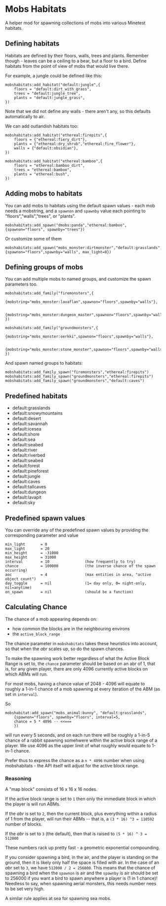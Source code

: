 # Mobs Habitats

A helper mod for spawning collections of mobs into various Minetest habitats.

## Defining habitats

Habitats are defined by their floors, walls, trees and plants. Remember though - leaves can be a ceiling to a bear, but a floor to a bird. Define habitats from the point of view of mobs that would live there.

For example, a jungle could be defined like this:

	mobshabitats:add_habitat("default:jungle",{
		floors = "default:dirt_with_grass",
		trees = "default:jungle_tree",
		plants = "default:jungle_grass",
	})

Note that we did not define any walls - there aren't any, so this defaults automatically to air.

We can add outlandish habitats too:

	mobshabitats:add_habitat("ethereal:firepits",{
		floors = {"ethereal:fiery_dirt"},
		plants = {"ethereal:dry_shrub","ethereal:fire_flower"},
		walls = {"default:obsidian"},
	})

	mobshabitats:add_habitat("ethereal:bamboo",{
		floors = "ethereal:bamboo_dirt",
		trees = "ethereal:bamboo",
		plants = "ethereal:bush",
	})

## Adding mobs to habitats

You can add mobs to habitats using the default spawn values - each mob needs a mobstring, and a `spawnon` and `spawnby` value each pointing to "floors","walls","trees", or "plants".

	mobshabitats:add_spawn("dmobs:panda","ethereal:bamboo", {spawnon="floors", spawnby="trees"})

Or customize some of them

	mobshabitats:add_spawn("mobs_monster:dirtmonster","default:grasslands",{spawnon="floors",spawnby="walls", max_light=8})

## Defining groups of mobs

You can add multiple mobs to named groups, and customize the spawn parameters too.

	mobshabitats:add_family("firemonsters",{
		{mobstring="mobs_monster:lavaflan",spawnon="floors",spawnby="walls"},

		{mobstring="mobs_monster:dungeon_master",spawnon="floors",spawnby="walls",max_light=10,chance=2000},
	})

	mobshabitats:add_family("groundmonsters",{
		{mobstring="mobs_monster:oerkki",spawnon="floors",spawnby="walls"},

		{mobstring="mobs_monster:stone_monster",spawnon="floors",spawnby="walls"},
	})

And spawn named groups to habitats:

	mobshabitats:add_family_spawn("firemonsters","ethereal:firepits")
	mobshabitats:add_family_spawn("groundmonsters","ethereal:firepits")
	mobshabitats:add_family_spawn("groundmonsters","default:caves")

## Predefined habitats

  * default:grasslands
  * default:snowymountains
  * default:desert
  * default:savannah
  * default:icesea
  * default:shore
  * default:sea
  * default:seabed
  * default:river
  * default:riverbed
  * default:seabed
  * default:forest
  * default:pineforest
  * default:jungle
  * default:caves
  * default:tallcaves
  * default:dungeon
  * default:lavapit
  * default:sky 

## Predefined spawn values

You can override any of the predefined spawn values by providing the corresponding parameter and value

	min_light       = 0
	max_light       = 20
	min_height      = -31000
	max_height      = 31000
	interval        = 10                (how frequently to try)
	chance          = 100000            (the inverse chance of the spawn occurring)
	aoc             = 4                 (max entities in area, "active object count")
	day_toggle      = nil               (1= day only, 0= night-only, nil=anytime)
	on_spawn        = nil               (should be a function)

## Calculating Chance

The chance of a mob appearing depends on:

* how common the blocks are in the neighbouring environs
* the `active_block_range`

The chance parameter in `mobshabitats` takes these heuristics into account, so that when the *abr* scales up, so do the spawn chances.

To make the spawning work better regardless of what the Active Block Range is set to, the `chance` parameter should be based on an abr of 1, that is, for any given player, there are only 4096 currently active blocks on which ABMs will run.

For most mobs, having a chance value of 2048 - 4096 will equate to roughly a 1-in-1 chance of a mob spawning at every iteration of the ABM (as set in `interval`).

So

	mobshabitat:add_spawn("mobs_animal:bunny", "default:grasslands",
		{spawnon="floors", spawnby="floors", interval=5,
		chance = 5 * 4096 -- <<===
		})

will run every 5 seconds, and on each run there will be roughly a 1-in-5 chance of a rabbit spawning somehwere within the active block range of a player. We use 4096 as the upper limit of what roughly would equate to 1-in-1 chance.

Prefer thus to express the chance as a `n * 4096` number when using mobshabitats - the API itself will adjust for the active block range.

### Reasoning

A "map block" consists of 16 x 16 x 16 nodes.

If the active block range is set to `1` then only the immediate block in which the player is will run ABMs.

If the *abr* is set to `2`, then the current block, plus everything within a radius of 1 from the player, will run their ABMs -- that is, a `(3 * 16) ^3 = 110592` number of blocks.

If the *abr* is set to `3` (the default), then that is raised to `(5 * 16) ^ 3 = 512000`

These numbers rack up pretty fast - a geometric exponential compounding.

If you consider spawning a bird, in the air, and the player is standing on the ground, then it is likely only half the space is filled with air. In the case of an *abr* set to `3`, we have `512000 / 2 = 256000`. This means that the chance of spawning a bird when the `spawnon` is air and the `spawnby` is air should be set to 256000 if you want a bird to spawn anywhere a player is (1 in 1 chance)! Needless to say, when spawning aerial monsters, this needs number nees to be set very high.

A similar rule applies at sea for spawning sea mobs.
